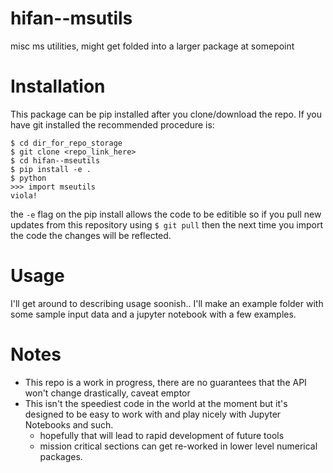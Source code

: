 # hifan--msutils
misc ms utilities, might get folded into a larger package at somepoint

# Installation
This package can be pip installed after you clone/download the repo. 
If you have git installed the recommended procedure is:

```
$ cd dir_for_repo_storage
$ git clone <repo_link_here>
$ cd hifan--mseutils
$ pip install -e .
$ python
>>> import mseutils
viola!
```

the `-e` flag on the pip install allows the code to be editible so if you pull new updates from this repository using `$ git pull` then the next time you import the code the  changes will be reflected. 


# Usage
I'll get around to describing usage soonish.. I'll make an example folder with some sample input data and a jupyter notebook with a few examples. 

# Notes
* This repo is a work in progress, there are no guarantees that the API won't change drastically, caveat emptor
* This isn't the speediest code in the world at the moment but it's designed to be easy to work with and play nicely with Jupyter Notebooks and such. 
    * hopefully that will lead to rapid development of future tools
    * mission critical sections can get re-worked in lower level numerical packages.